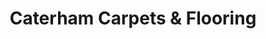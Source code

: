 ---
title: "Caterham Carpets & Flooring"
url: /caterham/caterham-carpets-and-flooring/
shop: carpet
---